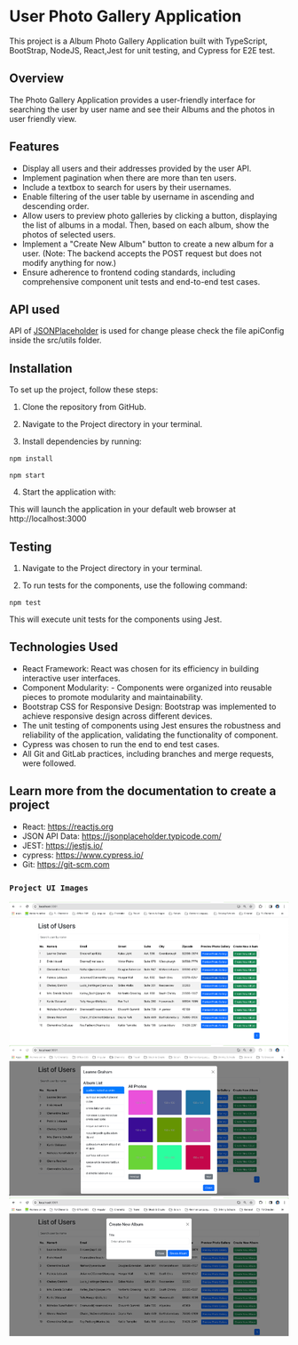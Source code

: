 # User Photo Gallery Application

This project is a Album Photo Gallery Application built with TypeScript, BootStrap, NodeJS, React,Jest for unit testing, and Cypress for E2E test.

## Overview

The Photo Gallery Application provides a user-friendly interface for searching the user by user name and see their Albums and the photos in user friendly view.

## Features

- Display all users and their addresses provided by the user API.
- Implement pagination when there are more than ten users.
- Include a textbox to search for users by their usernames.
- Enable filtering of the user table by username in ascending and descending order.
- Allow users to preview photo galleries by clicking a button, displaying the list of albums in a modal. Then, based on each album, show the photos of selected users.
- Implement a "Create New Album" button to create a new album for a user. (Note: The backend accepts the POST request but does not modify anything for now.)
- Ensure adherence to frontend coding standards, including comprehensive component unit tests and end-to-end test cases.

## API used

API of [JSONPlaceholder](https://jsonplaceholder.typicode.com/) is used for change please check the file apiConfig
inside the src/utils folder.

## Installation

To set up the project, follow these steps:

1. Clone the repository from GitHub.

2. Navigate to the Project directory in your terminal.

3. Install dependencies by running:

```
npm install
```

```
npm start
```

4. Start the application with:

This will launch the application in your default web browser at http://localhost:3000

## Testing

1. Navigate to the Project directory in your terminal.

2. To run tests for the components, use the following command:

```
npm test
```

This will execute unit tests for the components using Jest.

## Technologies Used

- React Framework: React was chosen for its efficiency in building interactive user interfaces.
- Component Modularity: - Components were organized into reusable pieces to promote modularity and maintainability.
- Bootstrap CSS for Responsive Design: Bootstrap was implemented to achieve responsive design across different devices.
- The unit testing of components using Jest ensures the robustness and reliability of the application, validating the functionality of component.
- Cypress was chosen to run the end to end test cases.
- All Git and GitLab practices, including branches and merge requests, were followed.

## Learn more from the documentation to create a project

- React: https://reactjs.org
- JSON API Data: https://jsonplaceholder.typicode.com/
- JEST: https://jestjs.io/
- cypress: https://www.cypress.io/
- Git: https://git-scm.com

### `Project UI Images`

![User List](src/images/UserList.png)
![Photo Gallery Modal](src/images/PhotoGalleryModal.png)
![New Album Modal](src/images/NewAlbumModal.png)
